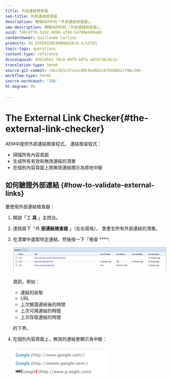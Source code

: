 ```yaml
---
title: 外部連結檢查器
seo-title: 外部連結檢查器
description: 瞭解AEM中的「外部連結檢查器」。
seo-description: 瞭解AEM中的「外部連結檢查器」。
uuid: fd0c6ff6-52d2-4096-af40-54786e9d9ab8
contentOwner: Guillaume Carlino
products: SG_EXPERIENCEMANAGER/6.4/SITES
topic-tags: operations
content-type: reference
discoiquuid: 49b195b2-78c4-49f9-b07a-a87b73624c2c
translation-type: tm+mt
source-git-commit: cdec5b3c57ce1c80c0ed6b5cb7650b52cf9bc340
workflow-type: tm+mt
source-wordcount: '156'
ht-degree: 0%

---
```



# The External Link Checker{#the-external-link-checker}

AEM中提供外部連結檢查程式。 連結檢查程式：

* 掃描所有內容頁面
* 生成所有有效和無效連結的清單
* 在個別內容頁面上將無效連結標示為原地中斷

## 如何驗證外部連結 {#how-to-validate-external-links}

要使用外部連結檢查器：

1. 開啟「工 **具** 」主控台。
1. 連按兩下「外 **部連結檢查器** 」（左右窗格）。 會產生所有外部連結的清單。
1. 在清單中選取特定連結，然後按一下「檢查 ****:

   ![chlimage_1-109](assets/chlimage_1-109.png)

   資訊，例如：

   * 連結的狀態
   * URL
   * 上次驗證連結後的時間
   * 上次可用連結的時間
   * 上次存取連結的時間

   的下界。

1. 在個別內容頁面上，無效的連結會顯示為中斷：

   ![chlimage_1-110](assets/chlimage_1-110.png)

